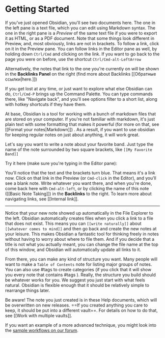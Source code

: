 # Getting Started

If you've just opened Obsidian, you'll see two documents here. The one in the left pane is a text file, which you can edit using Markdown syntax. The one in the right pane is a _Preview_ of the same text file if you were to export it as HTML, or as a PDF document. Note that some things look different in Preview, and, most obviously, links are not in brackets. To follow a link, click on it in the Preview pane. You can follow links in the Editor pane as well, by holding down `Ctrl/Cmd` and clicking on the link. If you want to go back to the page you were on before, use the shortcut `Ctrl/Cmd-alt-LeftArrow`

Alternatively, the notes that link to the one you're currently on will be shown in the **Backlinks Panel** on the right (find more about Backlinks [[Обратные ссылки|here.]])

If you get lost at any time, or just want to explore what else Obsidian can do, `Ctrl/Cmd-P` brings up the Command Palette. You can type commands there, like "Navigate back", and you'll see options filter to a short list, along with hotkey shortcuts if they have them. 

At base, Obsidian is a tool for working with a bunch of markdown files that are stored on your computer. If you're not familiar with markdown, it's just plain text with some formatting that makes it powerful (for more on that, see [[Format your notes|Markdown]]) . As a result, if you want to use obsidian for keeping regular notes on just about anything, it will work great. 

Let's say you want to write a note about your favorite band. Just type the name of the note surrounded by two square brackets, like `[[My Favorite Band]]`

Try it here (make sure you're typing in the Editor pane): 

You'll notice that the text and the brackets turn blue. That means it's a link now. Click on that link in the Preview (or `Cmd-click` in the Editor), and you'll see a blank note. Write whatever you want there, and when you're done, come back here with `Cmd-alt-left`, or by clicking the name of this note ([[Basic Note Taking]]) in the **Backlinks** to the right. To learn more about navigating links, see [[Internal link]].

---

Notice that your new note showed up automatically in the File Explorer to the left. Obsidian automatically creates files when you click a link to a file that does not exist. This means you can `[[write naturally]]` about `[[whatever comes to mind]]` and then go back and create the new notes at your leisure. This makes Obsidian a fantastic tool for thinking freely in notes without having to worry about where to file them. And if you decide that a title is not what you actually meant, you can change the file name at the top of this window, and Obsidian will automatically update all links to it.

From there, you can make any kind of structure you want. Many people will want to make a `Table of Contents` note for listing major groups of notes. You can also use #tags to create categories (if you click that it will show you every note that contains #tags ). Really, the structure you build should be whatever works for you. We suggest you just start with what feels natural. Obsidian is flexible enough that it should be relatively simple to rearrange things later.

Be aware! The note you just created is in these Help documents, which will be overwritten on new releases. ==If you created anything you care to keep, it should be put into a different vault==. For details on how to do that, see [[Work with multiple vaults]].

If you want an example of a more advanced technique, you might look into the [sample workflows on our forum](https://forum.obsidian.md/t/example-workflows-in-obsidian/1093).

